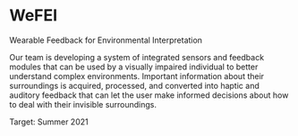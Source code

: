 # WeFEI
Wearable Feedback for Environmental Interpretation

Our team is developing a system of integrated sensors and feedback modules that can be used by a visually impaired individual to better understand complex environments. Important information about their surroundings is acquired, processed, and converted into haptic and auditory feedback that can let the user make informed decisions about how to deal with their invisible surroundings.

Target: Summer 2021
